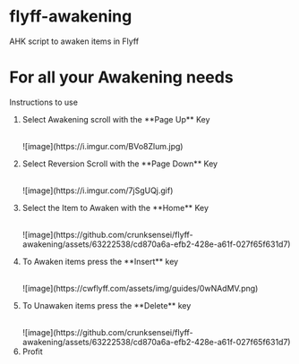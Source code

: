# flyff-awakening
AHK script to awaken items in Flyff

# For all your Awakening needs
Instructions to use

1. <p>Select Awakening scroll with the **Page Up** Key</p>
   <br>
   ![image](https://i.imgur.com/BVo8Zlum.jpg)
   <br>
3. <p>Select Reversion Scroll with the **Page Down** Key</p>
   <br>
   ![image](https://i.imgur.com/7jSgUQj.gif)
   <br>
5. <p>Select the Item to Awaken with the **Home** Key</p>
   <br>
   ![image](https://github.com/crunksensei/flyff-awakening/assets/63222538/cd870a6a-efb2-428e-a61f-027f65f631d7)   
   <br>
7. <p>To Awaken items press the **Insert** key</p>
   <br>
   ![image](https://cwflyff.com/assets/img/guides/0wNAdMV.png)
   <br>
8. <p>To Unawaken items press the **Delete** key</p>
   <br>
   ![image](https://github.com/crunksensei/flyff-awakening/assets/63222538/cd870a6a-efb2-428e-a61f-027f65f631d7)
   <br>
10. Profit
   
